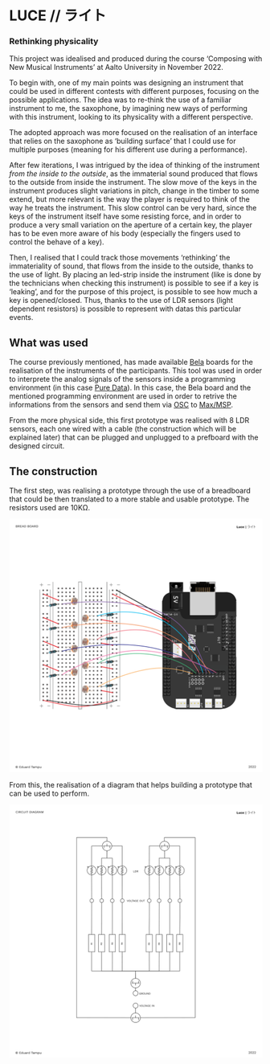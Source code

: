 # LUCE // ライト

### Rethinking physicality

This project was idealised and produced during the course ‘Composing with New Musical Instruments’ at Aalto University in November 2022. 

To begin with, one of my main points was designing an instrument that could be used in different contests with different purposes, focusing on the possible applications. The idea was to re-think the use of a familiar instrument to me, the saxophone, by imagining new ways of performing with this instrument, looking to its physicality with a different perspective. 

The adopted approach was more focused on the realisation of an interface that relies on the saxophone as ‘building surface’ that I could use for multiple purposes (meaning for his different use during a performance).

After few iterations, I was intrigued by the idea of thinking of the instrument *from the inside to the outside*, as the immaterial sound produced that flows to the outside from inside the instrument. The slow move of the keys in the instrument produces slight variations in pitch, change in the timber to some extend, but more relevant is the way the player is required to think of the way he treats the instrument. This slow control can be very hard, since the keys of the instrument itself have some resisting force, and in order to produce a very small variation on the aperture of a certain key, the player has to be even more aware of his body (especially the fingers used to control the behave of a key).

Then, I realised that I could track those movements ‘rethinking’ the immateriality of sound, that flows from the inside to the outside, thanks to the use of light. By placing an led-strip inside the instrument (like is done by the technicians when checking this instrument) is possible to see if a key is ‘leaking’, and for the purpose of this project, is possible to see how much a key is opened/closed. Thus, thanks to the use of LDR sensors (light dependent resistors) is possible to represent with datas this particular events. 

## What was used

The course previously mentioned, has made available [Bela](https://bela.io) boards for the realisation of the  instruments of the participants. This tool was used in order to interprete the analog signals of the sensors inside a programming environment (in this case [Pure Data](http://puredata.info)). In this case, the Bela board and the mentioned programming environment are used in order to retrive the informations from the sensors and send them via [OSC](https://en.wikipedia.org/wiki/Open_Sound_Control) to [Max/MSP](https://cycling74.com/products/max). 

From the more physical side, this first prototype was realised with 8 LDR sensors, each one wired with a cable (the construction which will be explained later) that can be plugged and unplugged to a prefboard with the designed circuit. 

## The construction

The first step, was realising a prototype through the use of a breadboard that could be then translated to a more stable and usable prototype. The resistors used are 10KΩ.

![bread-board.png](img/bread-board.png)

From this, the realisation of a diagram that helps building a prototype that can be used to perform. 

![circuit_diagram.png](img/circuit_diagram.png)
